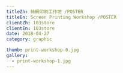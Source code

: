 ```yaml
---
titleZh: 絲網印刷工作坊 /POSTER
titleEn: Screen Printing Workshop /POSTER
clientZh: 103store
clientEn: 103store
date: 2018-04-27
category: graphic

thumb: print-workshop-0.jpg
gallery:
  - print-workshop-1.jpg
---
```

